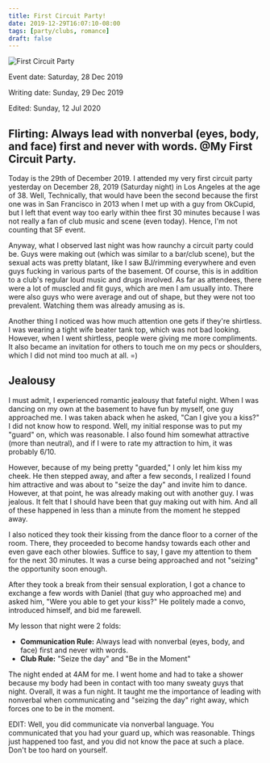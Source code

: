 ```yaml
---
title: First Circuit Party!
date: 2019-12-29T16:07:10-08:00
tags: [party/clubs, romance] 
draft: false
---
```




![First Circuit Party](/img/firstCircuitParty.jpg)

Event date: Saturday, 28 Dec 2019

Writing date: Sunday, 29 Dec 2019

Edited: Sunday, 12 Jul 2020


Flirting: Always lead with nonverbal (eyes, body, and face) first and never with words. @My First Circuit Party.
---

<!--more-->

Today is the 29th of December 2019. I attended my very first circuit party yesterday on December 28, 2019 (Saturday night) in Los Angeles at the age of 38.  Well, Technically, that would have been the second because the first one was in San Francisco in 2013 when I met up with a guy from OkCupid, but I left that event way too early within thee first 30 minutes because I was not really a fan of club music and scene (even today). Hence, I'm not counting that SF event. 

Anyway, what I observed last night was how raunchy a circuit party could be. Guys were making out (which was similar to a bar/club scene), but the sexual acts was pretty blatant, like I saw BJ/rimming everywhere and even guys fucking in various parts of the basement. Of course, this is in addition to a club's regular loud music and drugs involved. As far as attendees, there were a lot of muscled and fit guys, which are men I am usually into. There were also guys who were average and out of shape, but they were not too prevalent. Watching them was already amusing as is. 

Another thing I noticed was how much attention one gets if they're shirtless. I was wearing a tight wife beater tank top, which was not bad looking. However, when I went shirtless, people were giving me more compliments. It also became an invitation for others to touch me on my pecs or shoulders, which I did not mind too much at all. =)

Jealousy
---

I must admit, I experienced romantic jealousy that fateful night. When I was dancing on my own at the basement to have fun by myself, one guy approached me. I was taken aback when he asked, "Can I give you a kiss?" I did not know how to respond. Well, my initial response was to put my "guard" on, which was reasonable. I also found him somewhat attractive (more than neutral), and if I were to rate my attraction to him, it was probably 6/10. 

However, because of my being pretty "guarded," I only let him kiss my cheek. He then stepped away, and after a few seconds, I realized I found him attractive and was about to "seize the day" and invite him to dance. However, at that point, he was already making out with another guy. I was jealous. It felt that I should have been that guy making out with him. And all of these happened in less than a minute from the moment he stepped away. 

I also noticed they took their kissing from the dance floor to a corner of the room. There, they proceeded to become handsy towards each other and even gave each other blowies. Suffice to say, I gave my attention to them for the next 30 minutes.  It was a curse being approached and not "seizing" the opportunity soon enough. 

After they took a break from their sensual exploration, I got a chance to exchange a few words with Daniel (that guy who approached me) and asked him, "Were you able to get your kiss?" He politely made a convo, introduced himself, and bid me farewell.

My lesson that night were 2 folds:

*  **Communication Rule:** Always lead with nonverbal (eyes, body, and face) first and never with words. 
*  **Club Rule:** "Seize the day" and "Be in the Moment"

The night ended at 4AM for me. I went home and had to take a shower because my body had been in contact with too many sweaty guys that night. Overall, it was a fun night. It taught me the importance of leading with nonverbal when communicating and "seizing the day" right away, which forces one to be in the moment.


EDIT: Well, you did communicate via nonverbal language. You communicated that you had your guard up, which was reasonable. Things just happened too fast, and you did not know the pace at such a place. Don't be too hard on yourself.

